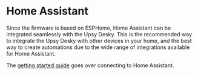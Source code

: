 # Home Assistant

Since the firmware is based on ESPHome, Home Assistant can be integrated seamlessly with the Upsy Desky. This is the recommended way to integrate the Upsy Desky with other devices in your home, and the best way to create automations due to the wide range of integrations available for Home Assistant.

The [getting started guide](../getting-started.mdx) goes over connecting to Home Assistant.